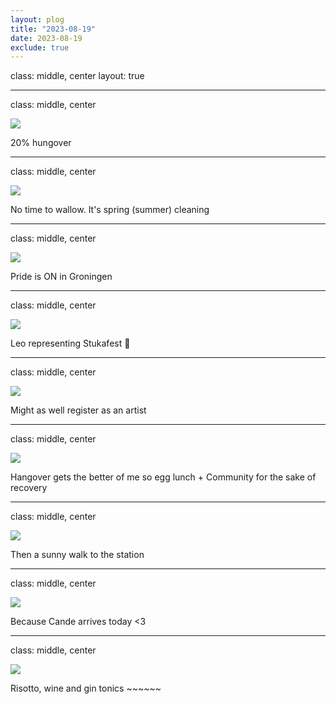 ```yaml
---
layout: plog
title: "2023-08-19"
date: 2023-08-19
exclude: true
---
```


class: middle, center
layout: true

---

class: middle, center

<img class="plog-picture" src="{{ site.baseurl }}/img/plog/2023-08-19/01.jpg" />

20% hungover

---

class: middle, center

<img class="plog-picture" src="{{ site.baseurl }}/img/plog/2023-08-19/02.jpg" />

No time to wallow. It's spring (summer) cleaning

---

class: middle, center

<img class="plog-picture" src="{{ site.baseurl }}/img/plog/2023-08-19/03.jpg" />

Pride is ON in Groningen

---

class: middle, center

<img class="plog-picture" src="{{ site.baseurl }}/img/plog/2023-08-19/04.jpg" />

Leo representing Stukafest 🌈

---

class: middle, center

<img class="plog-picture" src="{{ site.baseurl }}/img/plog/2023-08-19/05.jpg" />

Might as well register as an artist

---

class: middle, center

<img class="plog-picture" src="{{ site.baseurl }}/img/plog/2023-08-19/06.jpg" />

Hangover gets the better of me so egg lunch + Community for the sake of recovery

---

class: middle, center

<img class="plog-picture" src="{{ site.baseurl }}/img/plog/2023-08-19/07.jpg" />

Then a sunny walk to the station

---

class: middle, center

<img class="plog-picture" src="{{ site.baseurl }}/img/plog/2023-08-19/08.jpg" />

Because Cande arrives today <3

---

class: middle, center

<img class="plog-picture" src="{{ site.baseurl }}/img/plog/2023-08-19/09.jpg" />

Risotto, wine and gin tonics \~\~\~\~\~\~

